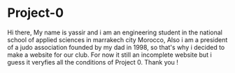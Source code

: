 # Project-0
Hi there,
My name is yassir and i am an engineering student in the national school of applied sciences in marrakech city Morocco,
Also i am a president of a judo association founded by my dad in 1998, so that's why i decided to make a website for our club.
For now it still an incomplete website but i guess it veryfies all the conditions of Project 0.
Thank you !
